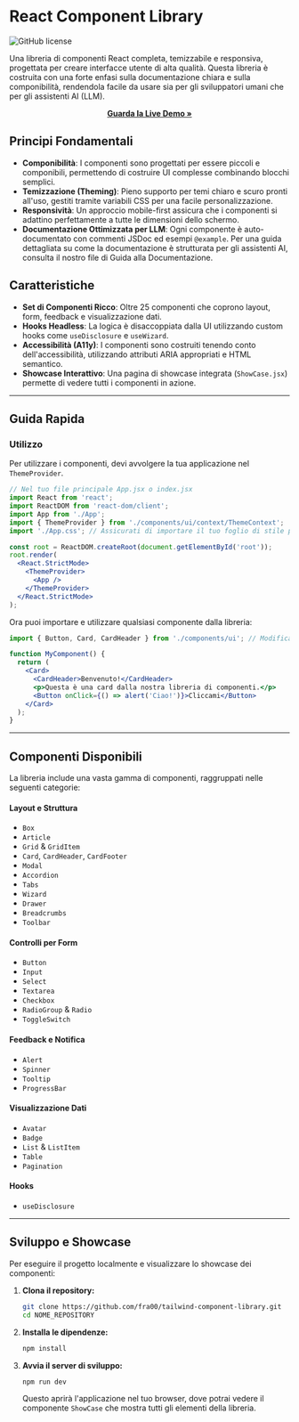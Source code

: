 # React Component Library

![GitHub license](https://img.shields.io/badge/license-MIT-blue.svg)

Una libreria di componenti React completa, temizzabile e responsiva, progettata per creare interfacce utente di alta qualità. Questa libreria è costruita con una forte enfasi sulla documentazione chiara e sulla componibilità, rendendola facile da usare sia per gli sviluppatori umani che per gli assistenti AI (LLM).

<p align="center">
  <a href="https://tailwind-componentlibrary.netlify.app/" target="_blank"><strong>Guarda la Live Demo »</strong></a>
</p>

## Principi Fondamentali

- **Componibilità**: I componenti sono progettati per essere piccoli e componibili, permettendo di costruire UI complesse combinando blocchi semplici.
- **Temizzazione (Theming)**: Pieno supporto per temi chiaro e scuro pronti all'uso, gestiti tramite variabili CSS per una facile personalizzazione.
- **Responsività**: Un approccio mobile-first assicura che i componenti si adattino perfettamente a tutte le dimensioni dello schermo.
- **Documentazione Ottimizzata per LLM**: Ogni componente è auto-documentato con commenti JSDoc ed esempi `@example`. Per una guida dettagliata su come la documentazione è strutturata per gli assistenti AI, consulta il nostro file di Guida alla Documentazione.

## Caratteristiche

- **Set di Componenti Ricco**: Oltre 25 componenti che coprono layout, form, feedback e visualizzazione dati.
- **Hooks Headless**: La logica è disaccoppiata dalla UI utilizzando custom hooks come `useDisclosure` e `useWizard`.
- **Accessibilità (A11y)**: I componenti sono costruiti tenendo conto dell'accessibilità, utilizzando attributi ARIA appropriati e HTML semantico.
- **Showcase Interattivo**: Una pagina di showcase integrata (`ShowCase.jsx`) permette di vedere tutti i componenti in azione.

---

## Guida Rapida

### Utilizzo

Per utilizzare i componenti, devi avvolgere la tua applicazione nel `ThemeProvider`.

```javascriptreact
// Nel tuo file principale App.jsx o index.jsx
import React from 'react';
import ReactDOM from 'react-dom/client';
import App from './App';
import { ThemeProvider } from './components/ui/context/ThemeContext';
import './App.css'; // Assicurati di importare il tuo foglio di stile principale con le variabili del tema

const root = ReactDOM.createRoot(document.getElementById('root'));
root.render(
  <React.StrictMode>
    <ThemeProvider>
      <App />
    </ThemeProvider>
  </React.StrictMode>
);
```

Ora puoi importare e utilizzare qualsiasi componente dalla libreria:

```javascriptreact
import { Button, Card, CardHeader } from './components/ui'; // Modifica il percorso in base alla tua struttura

function MyComponent() {
  return (
    <Card>
      <CardHeader>Benvenuto!</CardHeader>
      <p>Questa è una card dalla nostra libreria di componenti.</p>
      <Button onClick={() => alert('Ciao!')}>Cliccami</Button>
    </Card>
  );
}
```

---

## Componenti Disponibili

La libreria include una vasta gamma di componenti, raggruppati nelle seguenti categorie:

#### Layout e Struttura

- `Box`
- `Article`
- `Grid` & `GridItem`
- `Card`, `CardHeader`, `CardFooter`
- `Modal`
- `Accordion`
- `Tabs`
- `Wizard`
- `Drawer`
- `Breadcrumbs`
- `Toolbar`

#### Controlli per Form

- `Button`
- `Input`
- `Select`
- `Textarea`
- `Checkbox`
- `RadioGroup` & `Radio`
- `ToggleSwitch`

#### Feedback e Notifica

- `Alert`
- `Spinner`
- `Tooltip`
- `ProgressBar`

#### Visualizzazione Dati

- `Avatar`
- `Badge`
- `List` & `ListItem`
- `Table`
- `Pagination`

#### Hooks

- `useDisclosure`

---

## Sviluppo e Showcase

Per eseguire il progetto localmente e visualizzare lo showcase dei componenti:

1.  **Clona il repository:**

    ```bash
    git clone https://github.com/fra00/tailwind-component-library.git
    cd NOME_REPOSITORY
    ```

2.  **Installa le dipendenze:**

    ```bash
    npm install
    ```

3.  **Avvia il server di sviluppo:**
    ```bash
    npm run dev
    ```
    Questo aprirà l'applicazione nel tuo browser, dove potrai vedere il componente `ShowCase` che mostra tutti gli elementi della libreria.
